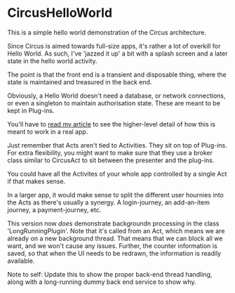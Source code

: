 # CircusHelloWorld

This is a simple hello world demonstration of the Circus architecture.

Since Circus is aimed towards full-size apps, it's rather a lot of overkill for Hello World.  As such, I've 'jazzed it up' a bit with a splash screen and a later state in the hello world activity.

The point is that the front end is a transient and disposable thing, where the state is maintained and treasured in the back end.

Obviously, a Hello World doesn't need a database, or network connections, or even a singleton to maintain authorisation state.  These are meant to be kept in Plug-ins.

You'll have to [read my article](http://www.kencorey.com/flippin-bits/circus-in-motion "Circus in Motion") to see the higher-level detail of how this is meant to work in a real app.  

Just remember that Acts aren't tied to Activities.  They sit on top of Plug-ins.  For extra flexibility, you might want to make sure that they use a broker class similar to CircusAct to sit between the presenter and the plug-ins.

You could have all the Activites of your whole app controlled by a single Act if that makes sense.  

In a larger app, it would make sense to split the different user hournies into the Acts as there's usually a synergy.  A login-journey, an add-an-item journey, a payment-journey, etc.

This version now *does* demonstrate backgroundn processing in the class 'LongRunningPlugin'.  Note that it's called from an Act, which means we are already on a new background thread.  That means that we can block all we want, and we won't cause any issues.  Further, the counter information is saved, so that when the UI needs to be redrawn, the information is readily available.


Note to self: Update this to show the proper back-end thread handling, along with a long-running dummy back end service to show why.
